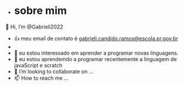 - # sobre mim
 👋 Hi, I’m @Gabrieli2022
- 👍 meu email de contato é gabrieli.candido.ramos@escola.pr.gov.br
- 
- 👀 eu estou interessado em aprender a programar novas linguagens.
- 🌱 eu estou aprendemdo a programar recentemente a linguagem de javaScript e scratch
- 💞️ I’m looking to collaborate on ...
- 📫 How to reach me ...

<!---
Gabrieli2022/Gabrieli2022 is a ✨ special ✨ repository because its `README.md` (this file) appears on your GitHub profile.
You can click the Preview link to take a look at your changes.
--->
